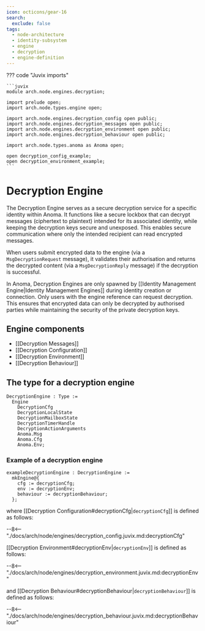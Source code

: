 ```yaml
---
icon: octicons/gear-16
search:
  exclude: false
tags:
  - node-architecture
  - identity-subsystem
  - engine
  - decryption
  - engine-definition
---
```


??? code "Juvix imports"

    ```juvix
    module arch.node.engines.decryption;

    import prelude open;
    import arch.node.types.engine open;

    import arch.node.engines.decryption_config open public;
    import arch.node.engines.decryption_messages open public;
    import arch.node.engines.decryption_environment open public;
    import arch.node.engines.decryption_behaviour open public;

    import arch.node.types.anoma as Anoma open;

    open decryption_config_example;
    open decryption_environment_example;
    ```

# Decryption Engine

The Decryption Engine serves as a secure decryption service for a
specific identity within Anoma. It functions like a secure lockbox
that can decrypt messages (ciphertext to plaintext) intended for its
associated identity, while keeping the decryption keys secure and
unexposed. This enables secure communication where only the intended
recipient can read encrypted messages.

When users submit encrypted data to the engine
(via a `MsgDecryptionRequest` message), it validates their
authorisation and returns the decrypted content
(via a `MsgDecryptionReply` message) if the decryption is
successful.

In Anoma, Decryption Engines are only spawned by
[[Identity Management Engine|Identity Management Engines]] during identity
creation or connection. Only users with the engine reference can request
decryption. This ensures that encrypted data can only be decrypted by
authorised parties while maintaining the security of the private
decryption keys.

## Engine components

- [[Decryption Messages]]
- [[Decryption Configuration]]
- [[Decryption Environment]]
- [[Decryption Behaviour]]

## The type for a decryption engine

<!-- --8<-- [start:DecryptionEngine] -->
```juvix
DecryptionEngine : Type :=
  Engine
    DecryptionCfg
    DecryptionLocalState
    DecryptionMailboxState
    DecryptionTimerHandle
    DecryptionActionArguments
    Anoma.Msg
    Anoma.Cfg
    Anoma.Env;
```
<!-- --8<-- [end:DecryptionEngine] -->

### Example of a decryption engine

<!-- --8<-- [start:exampleDecryptionEngine] -->
```juvix
exampleDecryptionEngine : DecryptionEngine :=
  mkEngine@{
    cfg := decryptionCfg;
    env := decryptionEnv;
    behaviour := decryptionBehaviour;
  };
```
<!-- --8<-- [end:exampleDecryptionEngine] -->

where [[Decryption Configuration#decryptionCfg|`decryptionCfg`]] is defined as follows:

--8<-- "./docs/arch/node/engines/decryption_config.juvix.md:decryptionCfg"

[[Decryption Environment#decryptionEnv|`decryptionEnv`]] is defined as follows:

--8<-- "./docs/arch/node/engines/decryption_environment.juvix.md:decryptionEnv"

and [[Decryption Behaviour#decryptionBehaviour|`decryptionBehaviour`]] is defined as follows:

--8<-- "./docs/arch/node/engines/decryption_behaviour.juvix.md:decryptionBehaviour"
